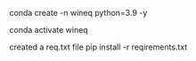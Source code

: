 conda create -n wineq python=3.9 -y

conda activate wineq

created a req.txt file
pip install -r reqirements.txt


